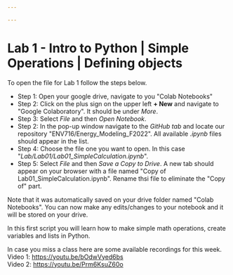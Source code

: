 ```yaml
---

---
```


# Lab 1 - Intro to Python | Simple Operations | Defining objects

To open the file for Lab 1 follow the steps below.

* Step 1: Open your google drive, navigate to you "Colab Notebooks" <br>
* Step 2: Click on the plus sign on the upper left **+ New** and navigate to "Google Colaboratory". It should be under *More*. <br>
* Step 3: Select *File* and then *Open Notebook*. <br>
* Step 2: In the pop-up window navigate to the *GitHub tab* and locate our repository "ENV716/Energy_Modeling_F2022". All available *.ipynb* files should appear in the list. <br>
* Step 4: Choose the file one you want to open. In this case "*Lab/Lab01/Lab01_SimpleCalculation.ipynb*".
* Step 5: Select *File* and then *Save a Copy to Drive*. A new tab should appear on your browser with a file named "Copy of Lab01_SimpleCalculation.ipynb". Rename thsi file to eliminate the "Copy of" part. <br>

Note that it was automatically saved on your drive folder named "Colab Notebooks". You can now make any edits/changes to your notebook and it will be stored on your drive. <br>

In this first script you will learn how to make simple math operations, create variables and lists in Python.

In case you miss a class here are some available recordings for this week. <br>
Video 1: https://youtu.be/bOdwVyed6bs <br>
Video 2: https://youtu.be/Prm6KsuZ60o <br>
